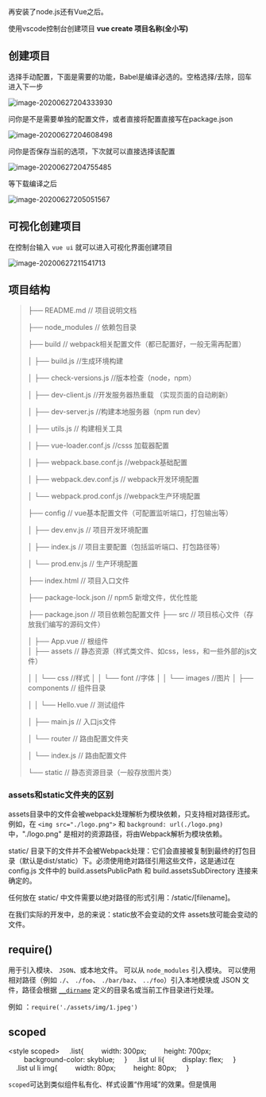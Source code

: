 再安装了node.js还有Vue之后。

使用vscode控制台创建项目 **vue create 项目名称(全小写)**

##  创建项目



选择手动配置，下面是需要的功能，Babel是编译必选的。空格选择/去除，回车进入下一步

![image-20200627204333930](C:\Users\郑大人\AppData\Roaming\Typora\typora-user-images\image-20200627204333930.png)

问你是不是需要单独的配置文件，或者直接将配置直接写在package.json

![image-20200627204608498](C:\Users\郑大人\AppData\Roaming\Typora\typora-user-images\image-20200627204608498.png)

问你是否保存当前的选项，下次就可以直接选择该配置

![image-20200627204755485](C:\Users\郑大人\AppData\Roaming\Typora\typora-user-images\image-20200627204755485.png)

等下载编译之后

![image-20200627205051567](C:\Users\郑大人\AppData\Roaming\Typora\typora-user-images\image-20200627205051567.png)

## 可视化创建项目

 在控制台输入 `vue ui` 就可以进入可视化界面创建项目

![image-20200627211541713](C:\Users\郑大人\AppData\Roaming\Typora\typora-user-images\image-20200627211541713.png)



## 项目结构



> ├── README.md // 项目说明文档
>
> ├── node_modules // 依赖包目录
>
> ├── build // webpack相关配置文件（都已配置好，一般无需再配置）
>
> │       ├── build.js  //生成环境构建
>
> │       ├── check-versions.js  //版本检查（node，npm）
>
> │       ├── dev-client.js    //开发服务器热重载 （实现页面的自动刷新） 
>
> │       ├── dev-server.js    //构建本地服务器（npm run dev）
>
> │       ├── utils.js         // 构建相关工具
>
> │       ├── vue-loader.conf.js   //csss 加载器配置
>
> │       ├── webpack.base.conf.js    //webpack基础配置
>
> │       ├── webpack.dev.conf.js     // webpack开发环境配置
>
> │       └── webpack.prod.conf.js     //webpack生产环境配置
>
> ├── config // vue基本配置文件（可配置监听端口，打包输出等）
>
> │       ├── dev.env.js // 项目开发环境配置
>
> │       ├── index.js //   项目主要配置（包括监听端口、打包路径等）
>
> │       └── prod.env.js // 生产环境配置
>
> ├── index.html // 项目入口文件
>
> ├── package-lock.json // npm5 新增文件，优化性能
>
> ├── package.json // 项目依赖包配置文件
> ├── src // 项目核心文件（存放我们编写的源码文件）
>
> │       ├── App.vue // 根组件        
> │       ├── assets // 静态资源（样式类文件、如css，less，和一些外部的js文件）
>
> │       │       └── css  //样式
> │       │       └── font  //字体
> │       │       └── images  //图片
> │       ├── components // 组件目录
>
> │       │       └── Hello.vue // 测试组件
>
> │       ├── main.js // 入口js文件
>
> │       └── router // 路由配置文件夹
>
> │       └── index.js // 路由配置文件
>
> └── static // 静态资源目录（一般存放图片类）

### assets和static文件夹的区别

assets目录中的文件会被webpack处理解析为模块依赖，只支持相对路径形式。例如，在 `<img src="./logo.png">`
和 `background: url(./logo.png)`中，"./logo.png" 是相对的资源路径，将由Webpack解析为模块依赖。

static/ 目录下的文件并不会被Webpack处理：它们会直接被复制到最终的打包目录（默认是dist/static）下。必须使用绝对路径引用这些文件，这是通过在 config.js 文件中的 build.assetsPublicPath 和 build.assetsSubDirectory 连接来确定的。

任何放在 static/ 中文件需要以绝对路径的形式引用：/static/[filename]。

在我们实际的开发中，总的来说：static放不会变动的文件 assets放可能会变动的文件。

## require()

用于引入模块、 `JSON`、或本地文件。 可以从 `node_modules` 引入模块。 可以使用相对路径（例如 `./`、 `./foo`、 `./bar/baz`、 `../foo`）引入本地模块或 JSON 文件，路径会根据 [`__dirname`](http://nodejs.cn/s/etUQhi) 定义的目录名或当前工作目录进行处理。

例如 ：`require('./assets/img/1.jpeg')`

## scoped

<style scoped> 
    .list{
        width: 300px;
        height: 700px;
        background-color: skyblue;
    }
    .list ul li{
        display: flex;
    }
    .list ul li img{
        width: 80px;
        height: 80px;
    }
</style>

`scoped`可达到类似组件私有化、样式设置“作用域”的效果。但是慎用